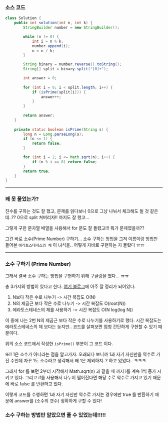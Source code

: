 ### 소스 코드
```java
class Solution {
    public int solution(int n, int k) {
        StringBuilder number = new StringBuilder();

        while (n != 0) {
            int i = n % k;
            number.append(i);
            n = n / k;
        }

        String binary = number.reverse().toString();
        String[] split = binary.split("[0]+");

        int answer = 0;
        
        for (int i = 0; i < split.length; i++) {
            if (isPrime(split[i])) {
                answer++;
            }
        }
        
        return answer;
    }
    
    private static boolean isPrime(String s) {
        long n = Long.parseLong(s);
        if (n <= 1) {
            return false;
        }

        for (int i = 2; i <= Math.sqrt(n); i++) {
            if (n % i == 0) return false;
        }
        return true;
    }
}
```

---

### 왜 못 풀었는가?

진수를 구하는 것도 잘 했고, 문제를 읽다보니 0으로 그냥 나눠서 체크해도 될 것 같은데..?? 0으로 split 쳐버리자!! 까지도 잘 했고...

그렇게 구한 문자열 배열을 사용해서 for 문도 잘 돌렸고!!! 뭐가 문제였을까??

그건 바로 소수(Prime Number) 구하기... 소수 구하는 방법을 그저 이름이랑 방법만 들어본 `에라토스테네스의 체` 이 녀석을.. 어떻게 자바로 구현하는 지 몰랐다 ㅠㅠ 

---

### 소수 구하기 (Prime Number)

그래서 결국 소수 구하는 방법을 구현하기 위해 구글링을 했다... ㅠㅠ 

총 3가지의 방법이 있다고 한다. [여기 블로그](https://sfida.tistory.com/28)에 아주 잘 정리가 되어있다.

1. N보다 작은 수로 나누기 -> 시간 복잡도 O(N)
2. N의 제곱근 보다 작은 수로 나누기 -> 시간 복잡도 O(root(N))
3. 에라토스테네스의 체를 사용하기 -> 시간 복잡도 O(N log(log N))

이 중에 나는 2번 N의 제곱근 보다 작은 수로 나누기를 사용하기로 했다. 시간 복잡도는 에라토스테네스의 체 보다는 늦지만.. 코드를 살펴보면 엄청 간단하게 구현할 수 있기 때문이다.

위의 소스 코드에서 작성한 `isPrime()` 부분이 그 코드 이다.

또!! 1은 소수가 아니라는 점을 알고가자. 오래되다 보니까 1과 자기 자신만을 약수로 가진 수인데 자꾸 1도 소수라고 생각해서 왜 1은 제외하지..? 하고 있었다.. ㅋㅋㅋ 

그래서 for 를 보면 2부터 시작해서 Math.sqrt(n) 과 같을 때 까지 i를 계속 1씩 증가 시키고 있다. 그리고 if를 사용해서 나누어 떨어진다면 해당 수로 약수로 가지고 있기 때문에 바로 false 를 반환하고 있다.

이렇게 코드를 수행하면 1과 자기 자신만 약수로 가지는 경우에만 true 를 반환하기 때문에 answer를 (소수의 갯수) 정확하게 구할 수 있다!

### 소수 구하는 방법만 알았으면 풀 수 있었는데!!!!!
